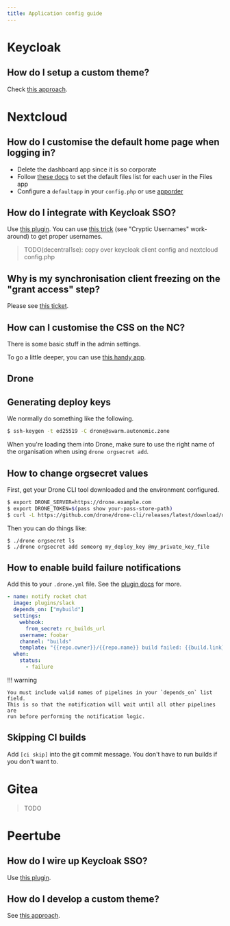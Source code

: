 ```yaml
---
title: Application config guide
---
```


# Keycloak

## How do I setup a custom theme?

Check [this approach](https://git.autonomic.zone/ruangrupa/login.lumbung.space).

# Nextcloud

## How do I customise the default home page when logging in?

- Delete the dashboard app since it is so corporate
- Follow [these docs](https://docs.nextcloud.com/server/latest/admin_manual/configuration_files/default_files_configuration.html) to set the default files list for each user in the Files app
- Configure a `defaultapp` in your `config.php` or use [apporder](https://apps.nextcloud.com/apps/apporder)

## How do I integrate with Keycloak SSO?

Use [this plugin](https://github.com/pulsejet/nextcloud-oidc-login). You can use [this trick](https://janikvonrotz.ch/2020/10/20/openid-connect-with-nextcloud-and-keycloak/) (see "Cryptic Usernames" work-around) to get proper usernames.

> TODO(decentral1se): copy over keycloak client config and nextcloud config.php

## Why is my synchronisation client freezing on the "grant access" step?

Please see [this ticket](https://git.autonomic.zone/coop-cloud/nextcloud/issues/5).

## How can I customise the CSS on the NC?

There is some basic stuff in the admin settings.

To go a little deeper, you can use [this handy app](https://apps.nextcloud.com/apps/theming_customcss).

## Drone

## Generating deploy keys

We normally do something like the following.

```bash
$ ssh-keygen -t ed25519 -C drone@swarm.autonomic.zone
```

When you're loading them into Drone, make sure to use the right name of the organisation when using `drone orgsecret add`.

## How to change orgsecret values

First, get your Drone CLI tool downloaded and the environment configured.

```bash
$ export DRONE_SERVER=https://drone.example.com
$ export DRONE_TOKEN=$(pass show your-pass-store-path)
$ curl -L https://github.com/drone/drone-cli/releases/latest/download/drone_linux_amd64.tar.gz | tar zx
```

Then you can do things like:

```
$ ./drone orgsecret ls
$ ./drone orgsecret add someorg my_deploy_key @my_private_key_file
```

## How to enable build failure notifications

Add this to your `.drone.yml` file. See the [plugin docs](http://plugins.drone.io/drone-plugins/drone-slack/) for more.

```yaml
- name: notify rocket chat
  image: plugins/slack
  depends_on: ["mybuild"]
  settings:
    webhook:
      from_secret: rc_builds_url
    username: foobar
    channel: "builds"
    template: "{{repo.owner}}/{{repo.name}} build failed: {{build.link}}"
  when:
    status:
      - failure
```

!!! warning

    You must include valid names of pipelines in your `depends_on` list field.
    This is so that the notification will wait until all other pipelines are
    run before performing the notification logic.

## Skipping CI builds

Add `[ci skip]` into the git commit message. You don't have to run builds if you don't want to.

# Gitea

> TODO

# Peertube

## How do I wire up Keycloak SSO?

Use [this plugin](https://framagit.org/framasoft/peertube/official-plugins/tree/master/peertube-plugin-auth-openid-connect).

## How do I develop a custom theme?

See [this approach](https://git.autonomic.zone/ruangrupa/peertube-plugin-lumbung-space).
